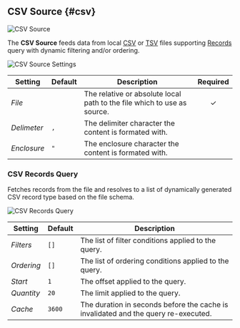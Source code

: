 ## CSV Source {#csv}

![CSV Source](./assets/provider-csv.svg)

The **CSV Source** feeds data from local [CSV](https://en.wikipedia.org/wiki/Comma-separated_values) or [TSV](https://en.wikipedia.org/wiki/Tab-separated_values) files supporting [Records](#csv-records-query) query with dynamic filtering and/or ordering.

<!--@include: ./common-provider-settings.md-->

![CSV Source Settings](./assets/providers/csv-config.webp)

| Setting | Default | Description | Required |
| --- | --- | --- | :---: |
| *File* | | The relative or absolute local path to the file which to use as source. | &#x2713; |
| *Delimeter* | `,` | The delimiter character the content is formated with. |
| *Enclosure* | `"` | The enclosure character the content is formated with. |

### CSV Records Query

Fetches records from the file and resolves to a list of dynamically generated CSV record type based on the file schema.

![CSV Records Query](./assets/providers/csv-query-records.webp)

| Setting | Default | Description |
| --- | --- | --- |
| *Filters* | `[]`| The list of filter conditions applied to the query. |
| *Ordering* | `[]`| The list of ordering conditions applied to the query. |
| *Start* | `1` | The offset applied to the query. |
| *Quantity* | `20` | The limit applied to the query. |
| *Cache* | `3600` | The duration in seconds before the cache is invalidated and the query re-executed. |
